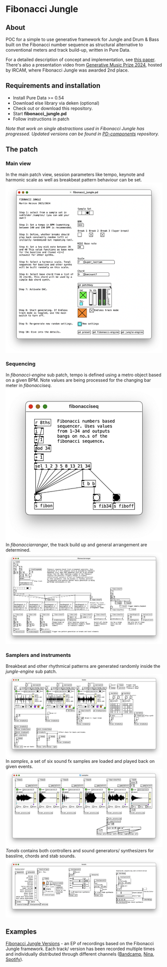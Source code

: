 # Fibonacci Jungle
## About
POC for a simple to use generative framework for Jungle and Drum & Bass built on the Fibonacci number sequence as structural alternative to conventional meters and track build-up, written in Pure Data.

For a detailed description of concept and implementation, see [this paper](./assets/fibonacci-jungle_heinze-2023). There's also a presentation video from [Generative Music Prize 2024](https://forum.ircam.fr/article/detail/winners-of-the-generative-music-prize/), hosted by IRCAM, where Fibonacci Jungle was awarded 2nd place.

## Requirements and installation
* Install Pure Data >= 0.54
* Download else library via deken (optional)
* Check out or download this repository.
* Start **fibonacci_jungle.pd**
* Follow instructions in patch

*Note that work on single abstractions used in Fibonacci Jungle has progressed. Updated versions can be found in [PD-components](https://www.github.com/devstermarts/PD-components) repository.*

## The patch
### Main view
In the main patch view, session parameters like tempo, keynote and harmonic scale as well as breakbeat pattern behaviour can be set.
![Main patch view](./assets/main.png)
### Sequencing
In *fibonacci-engine* sub patch, tempo is defined using a metro object based on a given BPM. Note values are being processed for the changing bar meter in *fibonacciseq*.
![Fibonacci sequencer](./assets/fiboseq.png)
In *fibonacciarranger*, the track build up and general arrangement are determined.
![Fibonacci arrangement](./assets/fiboarr.png)
### Samplers and instruments
Breakbeat and other rhythmical patterns are generated randomly inside the *jungle-engine* sub patch.
![Breaks](./assets/breaks.png)
In *samples*, a set of six sound fx samples are loaded and played back on given events.
![Sampler](./assets/sampler.png)
*Tonals* contains both controllers and sound generators/ synthesizers for bassline, chords and stab sounds.
![Tonals](./assets/tonals.png)

## Examples
[Fibonacci Jungle Versions](https://soundcloud.com/martsman/sets/fibonacci-jungle-versions) - an EP of recordings based on the Fibonacci Jungle framework. Each track/ version has been recorded multiple times and individually distributed through different channels ([Bandcamp](https://martsman.bandcamp.com/album/fibonacci-jungle-versions), [Nina](https://www.ninaprotocol.com/releases/martsman-fibonacci-jungle-version-set-5-nina-edition), [Spotify](https://open.spotify.com/intl-de/album/2OM6ZXuyjT7nSmYOccnF5w)).
